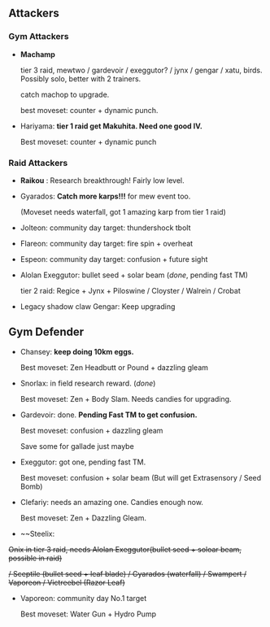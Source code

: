 ## Attackers

### Gym Attackers

* **Machamp**

  tier 3 raid,  mewtwo / gardevoir / exeggutor? / jynx / gengar / xatu, birds. Possibly solo, better with 2 trainers.
  
  catch machop to upgrade.
  
  best moveset: counter + dynamic punch.

* Hariyama: **tier 1 raid get Makuhita. Need one good IV.**

  Best moveset: counter + dynamic punch

### Raid Attackers

* **Raikou** : Research breakthrough! Fairly low level.

* Gyarados: **Catch more karps!!!** for mew event too. 
  
  (Moveset needs waterfall, got 1 amazing karp from tier 1 raid)

* Jolteon: community day target: thundershock tbolt
 
* Flareon: community day target: fire spin + overheat

* Espeon: community day target: confusion + future sight

* Alolan Exeggutor: bullet seed + solar beam (*done*, pending fast TM)

  tier 2 raid: Regice + Jynx + Piloswine / Cloyster / Walrein / Crobat

* Legacy shadow claw Gengar: Keep upgrading


## Gym Defender

* Chansey: **keep doing 10km eggs.**
  
  Best moveset: Zen Headbutt or Pound + dazzling gleam

* Snorlax: in field research reward. (*done*)

  Best moveset: Zen + Body Slam. Needs candies for upgrading.

* Gardevoir: done. **Pending Fast TM to get confusion.**

  Best moveset: confusion + dazzling gleam
  
  Save some for gallade just maybe
  
* Exeggutor: got one, pending fast TM.

  Best moveset: confusion + solar beam (But will get Extrasensory / Seed Bomb)
  
* Clefariy: needs an amazing one. Candies enough now.

  Best moveset: Zen + Dazzling Gleam.

* ~~Steelix:

 ~~Onix in tier 3 raid, needs Alolan Exeggutor(bullet seed + soloar beam, possible in raid)~~

  ~~/ Sceptile (bullet seed + leaf blade) / Gyarados (waterfall) / Swampert / Vaporeon / Victreebel (Razor Leaf)~~

* Vaporeon: community day No.1 target
  
  Best moveset: Water Gun + Hydro Pump
